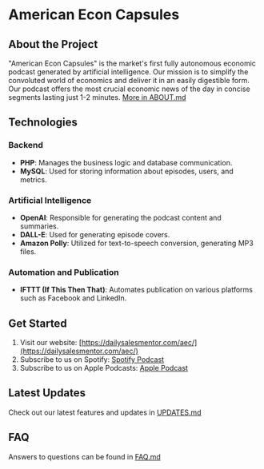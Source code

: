 # American Econ Capsules

## About the Project
"American Econ Capsules" is the market's first fully autonomous economic podcast generated by artificial intelligence. Our mission is to simplify the convoluted world of economics and deliver it in an easily digestible form. Our podcast offers the most crucial economic news of the day in concise segments lasting just 1-2 minutes. [More in ABOUT.md](./ABOUT.md)

## Technologies
### Backend
- **PHP**: Manages the business logic and database communication.
- **MySQL**: Used for storing information about episodes, users, and metrics.

### Artificial Intelligence
- **OpenAI**: Responsible for generating the podcast content and summaries.
- **DALL-E**: Used for generating episode covers.
- **Amazon Polly**: Utilized for text-to-speech conversion, generating MP3 files.

### Automation and Publication
- **IFTTT (If This Then That)**: Automates publication on various platforms such as Facebook and LinkedIn.

## Get Started
1. Visit our website: [https://dailysalesmentor.com/aec/](https://dailysalesmentor.com/aec/)
2. Subscribe to us on Spotify: [Spotify Podcast](https://open.spotify.com/show/3OgupJWke9cOFqmdUbGOSA)
3. Subscribe to us on Apple Podcasts: [Apple Podcast](https://podcasts.apple.com/us/podcast/american-econ-capsules/id1709128553?ign-itscg=30200S&ign-itsct=podcast_box)

## Latest Updates
Check out our latest features and updates in [UPDATES.md](./UPDATES.md)

## FAQ
Answers to questions can be found in [FAQ.md](./FAQ.md)
